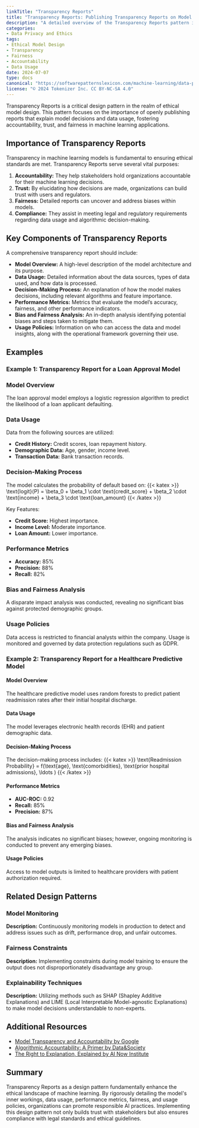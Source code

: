 ```yaml
---
linkTitle: "Transparency Reports"
title: "Transparency Reports: Publishing Transparency Reports on Model Decisions and Data Usage"
description: "A detailed overview of the Transparency Reports pattern including its importance in ethical model design, use cases, and implementation examples."
categories:
- Data Privacy and Ethics
tags:
- Ethical Model Design
- Transparency
- Fairness
- Accountability
- Data Usage
date: 2024-07-07
type: docs
canonical: "https://softwarepatternslexicon.com/machine-learning/data-privacy-and-ethics/ethical-model-design/transparency-reports"
license: "© 2024 Tokenizer Inc. CC BY-NC-SA 4.0"
---
```



Transparency Reports is a critical design pattern in the realm of ethical model design. This pattern focuses on the importance of openly publishing reports that explain model decisions and data usage, fostering accountability, trust, and fairness in machine learning applications.

## Importance of Transparency Reports

Transparency in machine learning models is fundamental to ensuring ethical standards are met. Transparency Reports serve several vital purposes:

1. **Accountability:** They help stakeholders hold organizations accountable for their machine learning decisions.
2. **Trust:** By elucidating how decisions are made, organizations can build trust with users and regulators.
3. **Fairness:** Detailed reports can uncover and address biases within models.
4. **Compliance:** They assist in meeting legal and regulatory requirements regarding data usage and algorithmic decision-making.

## Key Components of Transparency Reports

A comprehensive transparency report should include:

- **Model Overview:** A high-level description of the model architecture and its purpose.
- **Data Usage:** Detailed information about the data sources, types of data used, and how data is processed.
- **Decision-Making Process:** An explanation of how the model makes decisions, including relevant algorithms and feature importance.
- **Performance Metrics:** Metrics that evaluate the model’s accuracy, fairness, and other performance indicators.
- **Bias and Fairness Analysis:** An in-depth analysis identifying potential biases and steps taken to mitigate them.
- **Usage Policies:** Information on who can access the data and model insights, along with the operational framework governing their use.

## Examples

### Example 1: Transparency Report for a Loan Approval Model

### Model Overview

The loan approval model employs a logistic regression algorithm to predict the likelihood of a loan applicant defaulting.

### Data Usage

Data from the following sources are utilized:
- **Credit History:** Credit scores, loan repayment history.
- **Demographic Data:** Age, gender, income level.
- **Transaction Data:** Bank transaction records.

### Decision-Making Process

The model calculates the probability of default based on:
{{< katex >}}
\text{logit}(P) = \beta_0 + \beta_1 \cdot \text{credit\_score} + \beta_2 \cdot \text{income} + \beta_3 \cdot \text{loan\_amount}
{{< /katex >}}

Key Features:
- **Credit Score:** Highest importance.
- **Income Level:** Moderate importance.
- **Loan Amount:** Lower importance.

### Performance Metrics

- **Accuracy:** 85%
- **Precision:** 88%
- **Recall:** 82%

### Bias and Fairness Analysis

A disparate impact analysis was conducted, revealing no significant bias against protected demographic groups.

### Usage Policies

Data access is restricted to financial analysts within the company. Usage is monitored and governed by data protection regulations such as GDPR.

### Example 2: Transparency Report for a Healthcare Predictive Model

#### Model Overview

The healthcare predictive model uses random forests to predict patient readmission rates after their initial hospital discharge.

#### Data Usage

The model leverages electronic health records (EHR) and patient demographic data.

#### Decision-Making Process

The decision-making process includes:
{{< katex >}}
\text{Readmission Probability} = f(\text{age}, \text{comorbidities}, \text{prior hospital admissions}, \ldots )
{{< /katex >}}

#### Performance Metrics

- **AUC-ROC:** 0.92
- **Recall:** 85%
- **Precision:** 87%

#### Bias and Fairness Analysis

The analysis indicates no significant biases; however, ongoing monitoring is conducted to prevent any emerging biases.

#### Usage Policies

Access to model outputs is limited to healthcare providers with patient authorization required.

## Related Design Patterns

### Model Monitoring

**Description:** Continuously monitoring models in production to detect and address issues such as drift, performance drop, and unfair outcomes.

### Fairness Constraints

**Description:** Implementing constraints during model training to ensure the output does not disproportionately disadvantage any group.

### Explainability Techniques

**Description:** Utilizing methods such as SHAP (Shapley Additive Explanations) and LIME (Local Interpretable Model-agnostic Explanations) to make model decisions understandable to non-experts.

## Additional Resources

- [Model Transparency and Accountability by Google](https://ai.google/responsibilities/responsible-ai-practices/?category=Accountability+and+Transparency)
- [Algorithmic Accountability: A Primer by Data&Society](https://datasociety.net/pubs/ia/DataAndSociety_Algorithmic_Accountability_Primer_2016.pdf)
- [The Right to Explanation, Explained by AI Now Institute](https://ainowinstitute.org/rights.html)

## Summary

Transparency Reports as a design pattern fundamentally enhance the ethical landscape of machine learning. By rigorously detailing the model's inner workings, data usage, performance metrics, fairness, and usage policies, organizations can promote responsible AI practices. Implementing this design pattern not only builds trust with stakeholders but also ensures compliance with legal standards and ethical guidelines.
